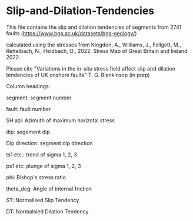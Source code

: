 # Slip-and-Dilation-Tendencies
This file contains the slip and dilation tendencies of segments from 2741 faults (https://www.bgs.ac.uk/datasets/bgs-geology/) 

calculated using the stresses from Kingdon, A., Williams, J., Fellgett, M., Rettelbach, N., Heidbach, O., 2022. Stress Map of Great Britain and Ireland 2022.

Please cite "Variations in the in-situ stress field affect slip and dilation tendencies of UK onshore faults"
T. G. Blenkinsop (in prep)

Column headings:

segment: segment number

fault: fault number

SH azi: Azimuth of maximum horizotal stress

dip: segement dip

Dip direction: segment dip direction

ts1 etc.: trend of sigma 1, 2, 3

ps1 etc: plunge of sigma 1, 2, 3

phi: Bishop's stress ratio

theta_deg: Angle of internal friction

ST: Normalised Slip Tendency

DT: Normalsied Dilation Tendency

